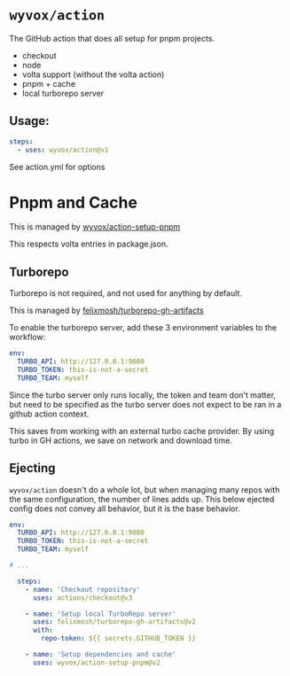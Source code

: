 # `wyvox/action`

The GitHub action that does all setup for pnpm projects.
- checkout
- node
- volta support (without the volta action)
- pnpm + cache
- local turborepo server



## Usage:

```yaml
steps:
  - uses: wyvox/action@v1
```

See action.yml for options

# Pnpm and Cache

This is managed by [wyvox/action-setup-pnpm](https://github.com/wyvox/action-setup-pnpm/)

This respects volta entries in package.json.

## Turborepo

Turborepo is not required, and not used for anything by default.

This is managed by [felixmosh/turborepo-gh-artifacts](https://github.com/felixmosh/turborepo-gh-artifacts)

To enable the turborepo server, add these 3 environment variables to the workflow:
```yaml
env:
  TURBO_API: http://127.0.0.1:9080
  TURBO_TOKEN: this-is-not-a-secret
  TURBO_TEAM: myself
```

Since the turbo server only runs locally, the token and team don't matter, but need to be specified as the turbo server does not expect to be ran in a github action context.

This saves from working with an external turbo cache provider. By using turbo in GH actions, we save on network and download time.


## Ejecting

`wyvox/action` doesn't do a whole lot, but when managing many repos with the same configuration, the number of lines adds up.
This below ejected config does not convey all behavior, but it is the base behavior.

```yaml 
env:
  TURBO_API: http://127.0.0.1:9080
  TURBO_TOKEN: this-is-not-a-secret
  TURBO_TEAM: myself

# ...

  steps:
    - name: 'Checkout repository'
      uses: actions/checkout@v3

    - name: 'Setup local TurboRepo server'
      uses: felixmosh/turborepo-gh-artifacts@v2
      with:
        repo-token: ${{ secrets.GITHUB_TOKEN }}

    - name: 'Setup dependencies and cache'
      uses: wyvox/action-setup-pnpm@v2
```
